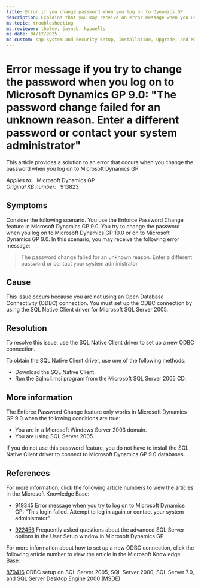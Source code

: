 ```yaml
---
title: Error if you change password when you log on to Dynamics GP
description: Explains that you may receive an error message when you use the Enforce Password Change feature in Microsoft Dynamics GP 9.0 and then you try to change the password when you log on to Microsoft Dynamics GP.
ms.topic: troubleshooting
ms.reviewer: theley, jayneb, kyouells
ms.date: 04/17/2025
ms.custom: sap:System and Security Setup, Installation, Upgrade, and Migrations
---
```

# Error message if you try to change the password when you log on to Microsoft Dynamics GP 9.0: "The password change failed for an unknown reason. Enter a different password or contact your system administrator"

This article provides a solution to an error that occurs when you change the password when you log on to Microsoft Dynamics GP.

_Applies to:_ &nbsp; Microsoft Dynamics GP  
_Original KB number:_ &nbsp; 913823

## Symptoms

Consider the following scenario. You use the Enforce Password Change feature in Microsoft Dynamics GP 9.0. You try to change the password when you log on to Microsoft Dynamics GP 10.0 or on to Microsoft Dynamics GP 9.0. In this scenario, you may receive the following error message:

> The password change failed for an unknown reason. Enter a different password or contact your system administrator

## Cause

This issue occurs because you are not using an Open Database Connectivity (ODBC) connection. You must set up the ODBC connection by using the SQL Native Client driver for Microsoft SQL Server 2005.

## Resolution

To resolve this issue, use the SQL Native Client driver to set up a new ODBC connection.

To obtain the SQL Native Client driver, use one of the following methods:

- Download the SQL Native Client.
- Run the Sqlncli.msi program from the Microsoft SQL Server 2005 CD.

## More information

The Enforce Password Change feature only works in Microsoft Dynamics GP 9.0 when the following conditions are true:

- You are in a Microsoft Windows Server 2003 domain.
- You are using SQL Server 2005.

If you do not use this password feature, you do not have to install the SQL Native Client driver to connect to Microsoft Dynamics GP 9.0 databases.

## References

For more information, click the following article numbers to view the articles in the Microsoft Knowledge Base:

- [919345](https://support.microsoft.com/help/919345) Error message when you try to log on to Microsoft Dynamics GP: "This login failed. Attempt to log in again or contact your system administrator"

- [922456](https://support.microsoft.com/help/922456) Frequently asked questions about the advanced SQL Server options in the User Setup window in Microsoft Dynamics GP  

For more information about how to set up a new ODBC connection, click the following article number to view the article in the Microsoft Knowledge Base:

[870416](https://support.microsoft.com/help/870416) ODBC setup on SQL Server 2005, SQL Server 2000, SQL Server 7.0, and SQL Server Desktop Engine 2000 (MSDE)
